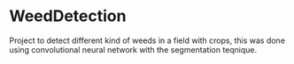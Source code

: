 # WeedDetection


Project to detect different kind of weeds in a field with crops, this was done using convolutional neural network  with the segmentation teqnique.
